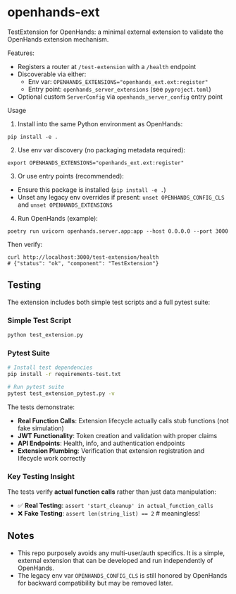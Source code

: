 # openhands-ext

TestExtension for OpenHands: a minimal external extension to validate the OpenHands extension mechanism.

Features:
- Registers a router at `/test-extension` with a `/health` endpoint
- Discoverable via either:
  - Env var: `OPENHANDS_EXTENSIONS="openhands_ext.ext:register"`
  - Entry point: `openhands_server_extensions` (see `pyproject.toml`)
- Optional custom `ServerConfig` via `openhands_server_config` entry point

Usage
1) Install into the same Python environment as OpenHands:

```
pip install -e .
```

2) Use env var discovery (no packaging metadata required):

```
export OPENHANDS_EXTENSIONS="openhands_ext.ext:register"
```

3) Or use entry points (recommended):

- Ensure this package is installed (`pip install -e .`)
- Unset any legacy env overrides if present: `unset OPENHANDS_CONFIG_CLS` and `unset OPENHANDS_EXTENSIONS`

4) Run OpenHands (example):

```
poetry run uvicorn openhands.server.app:app --host 0.0.0.0 --port 3000
```

Then verify:

```
curl http://localhost:3000/test-extension/health
# {"status": "ok", "component": "TestExtension"}
```

## Testing

The extension includes both simple test scripts and a full pytest suite:

### Simple Test Script
```bash
python test_extension.py
```

### Pytest Suite
```bash
# Install test dependencies
pip install -r requirements-test.txt

# Run pytest suite
pytest test_extension_pytest.py -v
```

The tests demonstrate:
- **Real Function Calls**: Extension lifecycle actually calls stub functions (not fake simulation)
- **JWT Functionality**: Token creation and validation with proper claims
- **API Endpoints**: Health, info, and authentication endpoints
- **Extension Plumbing**: Verification that extension registration and lifecycle work correctly

### Key Testing Insight
The tests verify **actual function calls** rather than just data manipulation:
- ✅ **Real Testing**: `assert 'start_cleanup' in actual_function_calls`
- ❌ **Fake Testing**: `assert len(string_list) == 2`  # meaningless!

## Notes
- This repo purposely avoids any multi-user/auth specifics. It is a simple, external extension that can be developed and run independently of OpenHands.
- The legacy env var `OPENHANDS_CONFIG_CLS` is still honored by OpenHands for backward compatibility but may be removed later.
